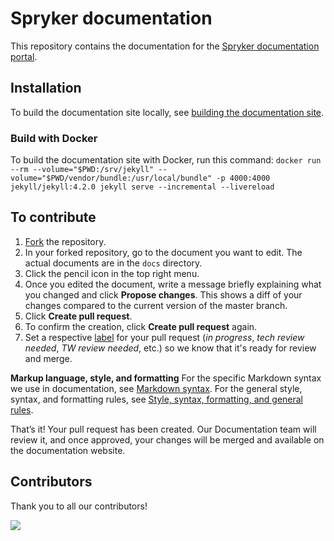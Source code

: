 # Spryker documentation

This repository contains the documentation for the [Spryker documentation portal](https://docs.spryker.com).

## Installation

To build the documentation site locally, see [building the documentation site](https://docs.spryker.com/docs/scos/user/intro-to-spryker/contributing-to-documentation/building-the-documentation-site.html).

### Build with Docker

To build the documentation site with Docker, run this command:
`docker run --rm --volume="$PWD:/srv/jekyll" --volume="$PWD/vendor/bundle:/usr/local/bundle" -p 4000:4000 jekyll/jekyll:4.2.0 jekyll serve --incremental --livereload`

## To contribute

1. [Fork](https://help.github.com/articles/fork-a-repo/) the repository.
3. In your forked repository, go to the document you want to edit.
    The actual documents are in the `docs` directory.
4. Click the pencil icon in the top right menu.
5. Once you edited the document, write a message briefly explaining what you changed and click  **Propose changes**.
    This shows a diff of your changes compared to the current version of the master branch.
6.	Click **Create pull request**.
7.	To confirm the creation, click **Create pull request** again.
8. Set a respective [label](https://docs.github.com/en/issues/using-labels-and-milestones-to-track-work/managing-labels#applying-a-label) for your pull request (*in progress*, *tech review needed*, *TW review needed*, etc.) so we know that it's ready for review and merge.


**Markup language, style, and formatting**
For the specific Markdown syntax we use in documentation, see [Markdown syntax](/docs/scos/user/intro-to-spryker/contributing-to-documentation/markdown-syntax.html). For the general style, syntax, and formatting rules, see [Style, syntax, formatting, and general rules](/docs/scos/user/intro-to-spryker/contributing-to-documentation/style-formatting-general-rules.html).


That’s it! Your pull request has been created. Our Documentation team will review it, and once approved, your changes will be merged and available on the documentation website.

## Contributors

Thank you to all our contributors!

<a href="https://github.com/spryker/spryker-docs/graphs/contributors">
  <img src="https://contrib.rocks/image?repo=spryker/spryker-docs" />
</a>
